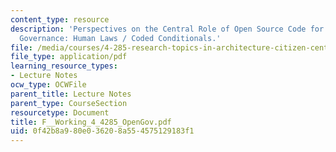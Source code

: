 ```yaml
---
content_type: resource
description: 'Perspectives on the Central Role of Open Source Code for Participatory
  Governance: Human Laws / Coded Conditionals.'
file: /media/courses/4-285-research-topics-in-architecture-citizen-centered-design-of-open-governance-systems-fall-2002/0f42b8a980e036208a554575129183f1_F__Working_4_4285_OpenGov.pdf
file_type: application/pdf
learning_resource_types:
- Lecture Notes
ocw_type: OCWFile
parent_title: Lecture Notes
parent_type: CourseSection
resourcetype: Document
title: F__Working_4_4285_OpenGov.pdf
uid: 0f42b8a9-80e0-3620-8a55-4575129183f1
---
```

